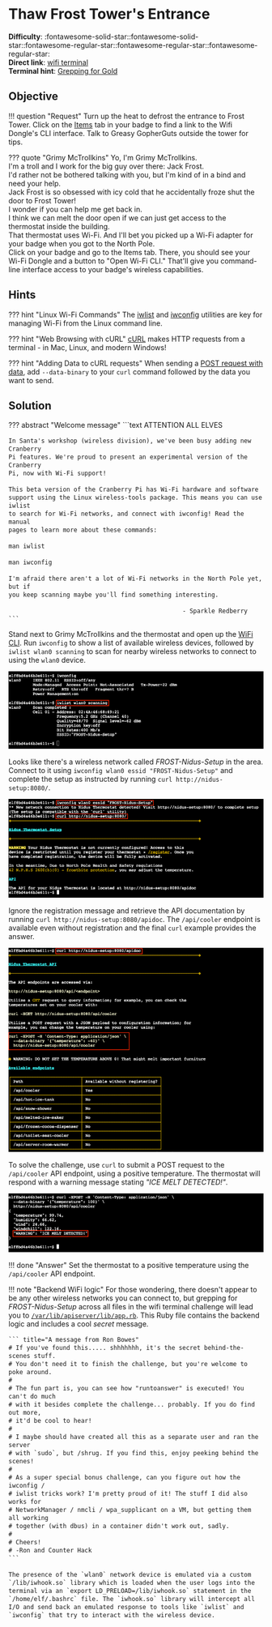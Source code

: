 # Thaw Frost Tower's Entrance

**Difficulty**: :fontawesome-solid-star::fontawesome-solid-star::fontawesome-regular-star::fontawesome-regular-star::fontawesome-regular-star:<br/>
**Direct link**: [wifi terminal](https://docker2021.kringlecon.com/?challenge=wifi&id=44ba429d-cf86-4945-95c8-b1f31f69208f&area=approach&location=37,3)<br/>
**Terminal hint**: [Grepping for Gold](../hints/h3.md)


## Objective

!!! question "Request"
    Turn up the heat to defrost the entrance to Frost Tower. Click on the [Items](https://2021.kringlecon.com/badge?section=item) tab in your badge to find a link to the Wifi Dongle's CLI interface. Talk to Greasy GopherGuts outside the tower for tips.

??? quote "Grimy McTrollkins"
    Yo, I'm Grimy McTrollkins.<br/>
    I'm a troll and I work for the big guy over there: Jack Frost.<br/>
    I'd rather not be bothered talking with you, but I'm kind of in a bind and need your help.<br/>
    Jack Frost is so obsessed with icy cold that he accidentally froze shut the door to Frost Tower!<br/>
    I wonder if you can help me get back in.<br/>
    I think we can melt the door open if we can just get access to the thermostat inside the building.<br/>
    That thermostat uses Wi-Fi. And I'll bet you picked up a Wi-Fi adapter for your badge when you got to the North Pole.<br/>
    Click on your badge and go to the Items tab. There, you should see your Wi-Fi Dongle and a button to "Open Wi-Fi CLI." That'll give you command-line interface access to your badge's wireless capabilities.


## Hints

??? hint "Linux Wi-Fi Commands"
    The [iwlist](https://linux.die.net/man/8/iwlist) and [iwconfig](https://linux.die.net/man/8/iwconfig) utilities are key for managing Wi-Fi from the Linux command line.

??? hint "Web Browsing with cURL"
    [cURL](https://linux.die.net/man/1/curl) makes HTTP requests from a terminal - in Mac, Linux, and modern Windows!

??? hint "Adding Data to cURL requests"
    When sending a [POST request with data](https://www.educative.io/edpresso/how-to-perform-a-post-request-using-curl), add `--data-binary` to your `curl` command followed by the data you want to send.


## Solution

??? abstract "Welcome message"
    ```text
                            ATTENTION ALL ELVES

    In Santa's workshop (wireless division), we've been busy adding new Cranberry
    Pi features. We're proud to present an experimental version of the Cranberry
    Pi, now with Wi-Fi support!

    This beta version of the Cranberry Pi has Wi-Fi hardware and software
    support using the Linux wireless-tools package. This means you can use iwlist
    to search for Wi-Fi networks, and connect with iwconfig! Read the manual
    pages to learn more about these commands:

    man iwlist

    man iwconfig

    I'm afraid there aren't a lot of Wi-Fi networks in the North Pole yet, but if
    you keep scanning maybe you'll find something interesting.

                                                    - Sparkle Redberry
    ```

Stand next to Grimy McTrollkins and the thermostat and open up the [WiFi CLI](https://docker2021.kringlecon.com/?challenge=wifi&id=44ba429d-cf86-4945-95c8-b1f31f69208f&area=approach&location=37,3). Run `iwconfig` to show a list of available wireless devices, followed by `iwlist wlan0 scanning` to scan for nearby wireless networks to connect to using the `wlan0` device.

![Scanning](../img/objectives/o3/scanning.png)

Looks like there's a wireless network called *FROST-Nidus-Setup* in the area. Connect to it using `iwconfig wlan0 essid "FROST-Nidus-Setup"` and complete the setup as instructed by running `curl http://nidus-setup:8080/`. 

![Connected](../img/objectives/o3/connected.png)

Ignore the registration message and retrieve the API documentation by running `curl http://nidus-setup:8080/apidoc`. The `/api/cooler` endpoint is available even without registration and the final `curl` example provides the answer.

![API documentation](../img/objectives/o3/api_docs.png)

To solve the challenge, use `curl` to submit a POST request to the `/api/cooler` API endpoint, using a positive temperature. The thermostat will respond with a warning message stating *"ICE MELT DETECTED!"*.

![Warning message](../img/objectives/o3/warning.png)

!!! done "Answer"
    Set the thermostat to a positive temperature using the `/api/cooler` API endpoint.

!!! note "Backend WiFi logic<span id="backend-wifi-logic"></span>"
    For those wondering, there doesn't appear to be any other wireless networks you can connect to, but grepping for *FROST-Nidus-Setup* across all files in the wifi terminal challenge will lead you to [`/var/lib/apiserver/lib/app.rb`](../artifacts/objectives/o3/app.rb). This Ruby file contains the backend logic and includes a cool *secret* message.

    ``` title="A message from Ron Bowes"
    # If you've found this..... shhhhhhh, it's the secret behind-the-scenes stuff.
    # You don't need it to finish the challenge, but you're welcome to poke around.
    #
    # The fun part is, you can see how "runtoanswer" is executed! You can't do much
    # with it besides complete the challenge... probably. If you do find out more,
    # it'd be cool to hear!
    #
    # I maybe should have created all this as a separate user and ran the server
    # with `sudo`, but /shrug. If you find this, enjoy peeking behind the scenes!
    #
    # As a super special bonus challenge, can you figure out how the iwconfig /
    # iwlist tricks work? I'm pretty proud of it! The stuff I did also works for
    # NetworkManager / nmcli / wpa_supplicant on a VM, but getting them all working
    # together (with dbus) in a container didn't work out, sadly.
    #
    # Cheers!
    # -Ron and Counter Hack
    ```
    
    The presence of the `wlan0` network device is emulated via a custom `/lib/iwhook.so` library which is loaded when the user logs into the terminal via an `export LD_PRELOAD=/lib/iwhook.so` statement in the `/home/elf/.bashrc` file. The `iwhook.so` library will intercept all I/O and send back an emulated response to tools like `iwlist` and `iwconfig` that try to interact with the wireless device.
